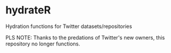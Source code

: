 # hydrateR
Hydration functions for Twitter datasets/repositories 

PLS NOTE: Thanks to the predations of Twitter's new owners, this repository no longer functions. 
